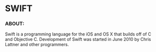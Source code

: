 <h1>SWIFT</h1>

<h3>ABOUT:</h3>

<p>Swift is a programming language for the iOS and OS X that builds off of C and Objective C. Development of Swift was started in June 2010 by Chris Lattner and other programmers. </p>
